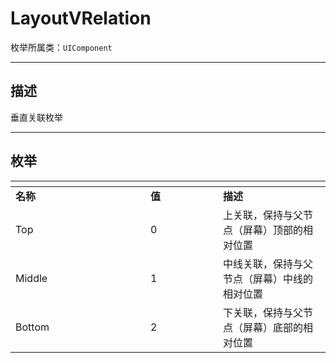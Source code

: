 # LayoutVRelation

枚举所属类：`UIComponent` 

------------------------------------------------------------------------------------------
## 描述

垂直关联枚举

------------------------------------------------------------------------------------------
## 枚举

|<div style="width:200px"></div>|<div style="width:100px"></div>|<div style="width:100px"></div>|
|:---   |:---|:---|
|**名称**   |**值**  |**描述**|
|Top   |0   |上关联，保持与父节点（屏幕）顶部的相对位置|
|Middle|1   |中线关联，保持与父节点（屏幕）中线的相对位置|
|Bottom|2   |下关联，保持与父节点（屏幕）底部的相对位置|
